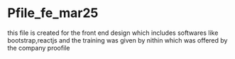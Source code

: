 # Pfile_fe_mar25
this file is created for the front end design which includes softwares like bootstrap,reactjs and the training was given by nithin which was offered by the company proofile
